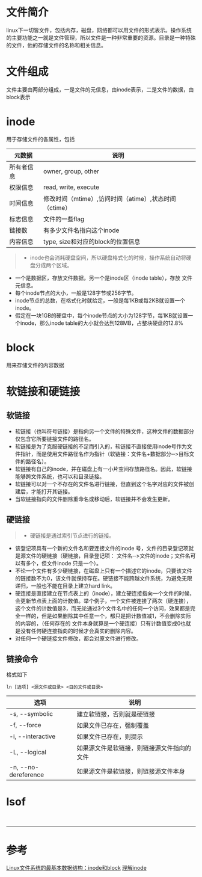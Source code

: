 # 文件简介
linux下一切皆文件，包括内存，磁盘，网络都可以用文件的形式表示。操作系统的主要功能之一就是文件管理，所以文件是一种非常重要的资源。目录是一种特殊的文件，他的存储文件的名称和相关信息。


# 文件组成
文件主要由两部分组成，一是文件的元信息，由inode表示，二是文件的数据，由block表示


# inode
用于存储文件的各属性，包括

|元数据 |说明 |
|--- |--- |
|所有者信息 | owner, group, other |
|权限信息 | read, write, execute |
|时间信息 | 修改时间（mtime）,访问时间（atime）,状态时间（ctime）|
|标志信息 | 文件的一些flag |
|链接数 | 有多少文件名指向这个inode |
|内容信息 |type, size和对应的block的位置信息 |

> - inode也会消耗硬盘空间，所以硬盘格式化的时候，操作系统自动将硬盘分成两个区域。  
- 一个是数据区，存放文件数据，另一个是inode区（inode table），存放 文件元信息。  
- 每个inode节点的大小，一般是128字节或256字节。
- inode节点的总数，在格式化时就给定，一般是每1KB或每2KB就设置一个inode。  
- 假定在一块1GB的硬盘中，每个inode节点的大小为128字节，每1KB就设置一个inode，那么inode table的大小就会达到128MB，占整块硬盘的12.8%


# block
用来存储文件的内容数据

# 软链接和硬链接
## 软链接
> 
- 软链接（也叫符号链接）是指向另一个文件的特殊文件，这种文件的数据部分仅包含它所要链接文件的路径名。  
- 软链接是为了克服硬链接的不足而引入的，软链接不直接使用inode号作为文件指针，而是使用文件路径名作为指针（软链接：文件名+数据部分‐‐>目标文件的路径名）。
- 软链接有自己的inode，并在磁盘上有一小片空间存放路径名。因此，软链接能够跨文件系统，也可以和目录链接。
- 软链接可以对一个不存在的文件名进行链接，但直到这个名字对应的文件被创建后，才能打开其链接。
- 当软链接指向的文件删除重命名或移动后，软链接并不会发生更新。


## 硬链接
> - 硬链接是通过索引节点进行的链接。 
- 该登记项具有一个新的文件名和要连接文件的inode 号，文件的目录登记项就是源文件的硬链接（硬链接，目录登记项： 文件名‐‐>文件的inode；文件名可以有多个，但文件inode 只是一个）。
- 不论一个文件有多少硬链接，在磁盘上只有一个描述它的inode，只要该文件的链接数不为0，该文件就保持存在。硬链接不能跨越文件系统，为避免无限递归，一般也不能在目录上建立hard link。 
- 硬连接是直接建立在节点表上的（inode），建立硬连接指向一个文件的时候，会更新节点表上面的计数值。举个例子，一个文件被连接了两次（硬连接），这个文件的计数值是3，而无论通过3个文件名中的任何一个访问，效果都是完全一样的，但是如果删除其中任意一个，都只是把计数值减1，不会删除实际的内容的，（任何存在的 文件本身就算是一个硬连接）只有计数值变成0也就是没有任何硬连接指向的时候才会真实的删除内容。
- 对任何一个硬链接文件修改，都会对原文件进行修改。

## 链接命令 
格式如下
```
ln [选项] <源文件或目录> <目的文件或目录>
```

|选项 | 说明 |
|--- |--- |
|-s, --symbolic | 建立软链接，否则就是硬链接 |
|-f, --force | 如果文件已存在，强制覆盖 |
|-i, --interactive | 如果文件已存在，则提示 |
|-L, --logical | 如果源文件是软链接，则链接源文件指向的文件 |
|-n, --no-dereference | 如果源文件是软链接，则链接源文件本身 |


# lsof


<br/>

---
# 参考

[Linux文件系统的最基本数据结构：inode和block][1]
[理解inode][2]

[1]: http://zhang789.blog.51cto.com/11045979/1846339
[2]: http://www.ruanyifeng.com/blog/2011/12/inode.html